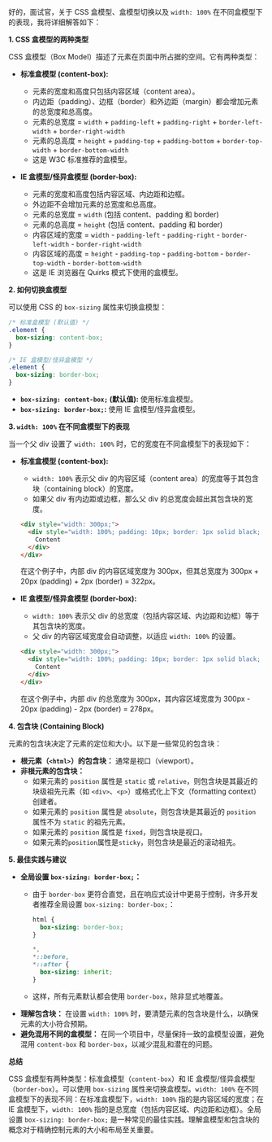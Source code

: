 好的，面试官，关于 CSS 盒模型、盒模型切换以及 `width: 100%` 在不同盒模型下的表现，我将详细解答如下：

**1. CSS 盒模型的两种类型**

CSS 盒模型（Box Model）描述了元素在页面中所占据的空间。它有两种类型：

*   **标准盒模型 (content-box):**
    *   元素的宽度和高度只包括内容区域（content area）。
    *   内边距（padding）、边框（border）和外边距（margin）都会增加元素的总宽度和总高度。
    *   元素的总宽度 = `width` + `padding-left` + `padding-right` + `border-left-width` + `border-right-width`
    *   元素的总高度 = `height` + `padding-top` + `padding-bottom` + `border-top-width` + `border-bottom-width`
    *   这是 W3C 标准推荐的盒模型。

*   **IE 盒模型/怪异盒模型 (border-box):**
    *   元素的宽度和高度包括内容区域、内边距和边框。
    *   外边距不会增加元素的总宽度和总高度。
    *   元素的总宽度 = `width` (包括 content、padding 和 border)
    *   元素的总高度 = `height` (包括 content、padding 和 border)
    *   内容区域的宽度 = `width` - `padding-left` - `padding-right` - `border-left-width` - `border-right-width`
    *   内容区域的高度 = `height` - `padding-top` - `padding-bottom` - `border-top-width` - `border-bottom-width`
    *   这是 IE 浏览器在 Quirks 模式下使用的盒模型。

**2. 如何切换盒模型**

可以使用 CSS 的 `box-sizing` 属性来切换盒模型：

```css
/* 标准盒模型 (默认值) */
.element {
  box-sizing: content-box;
}

/* IE 盒模型/怪异盒模型 */
.element {
  box-sizing: border-box;
}
```

*   **`box-sizing: content-box;` (默认值):** 使用标准盒模型。
*   **`box-sizing: border-box;`:** 使用 IE 盒模型/怪异盒模型。

**3. `width: 100%` 在不同盒模型下的表现**

当一个父 div 设置了 `width: 100%` 时，它的宽度在不同盒模型下的表现如下：

*   **标准盒模型 (content-box):**
    *   `width: 100%` 表示父 div 的内容区域（content area）的宽度等于其包含块（containing block）的宽度。
    *   如果父 div 有内边距或边框，那么父 div 的总宽度会超出其包含块的宽度。

    ```html
    <div style="width: 300px;">
      <div style="width: 100%; padding: 10px; border: 1px solid black; box-sizing: content-box;">
        Content
      </div>
    </div>
    ```

    在这个例子中，内部 div 的内容区域宽度为 300px，但其总宽度为 300px + 20px (padding) + 2px (border) = 322px。

*   **IE 盒模型/怪异盒模型 (border-box):**
    *   `width: 100%` 表示父 div 的总宽度（包括内容区域、内边距和边框）等于其包含块的宽度。
    *   父 div 的内容区域宽度会自动调整，以适应 `width: 100%` 的设置。

    ```html
    <div style="width: 300px;">
      <div style="width: 100%; padding: 10px; border: 1px solid black; box-sizing: border-box;">
        Content
      </div>
    </div>
    ```

    在这个例子中，内部 div 的总宽度为 300px，其内容区域宽度为 300px - 20px (padding) - 2px (border) = 278px。

**4. 包含块 (Containing Block)**

元素的包含块决定了元素的定位和大小。以下是一些常见的包含块：

*   **根元素（`<html>`）的包含块：** 通常是视口（viewport）。
*   **非根元素的包含块：**
    *   如果元素的 `position` 属性是 `static` 或 `relative`，则包含块是其最近的块级祖先元素（如 `<div>`、`<p>`）或格式化上下文（formatting context）创建者。
    *   如果元素的 `position` 属性是 `absolute`，则包含块是其最近的 `position` 属性不为 `static` 的祖先元素。
    *   如果元素的 `position` 属性是 `fixed`，则包含块是视口。
    *   如果元素的`position`属性是`sticky`，则包含块是最近的滚动祖先。

**5. 最佳实践与建议**

*   **全局设置 `box-sizing: border-box;`：**
    *   由于 `border-box` 更符合直觉，且在响应式设计中更易于控制，许多开发者推荐全局设置 `box-sizing: border-box;`：

        ```css
        html {
          box-sizing: border-box;
        }

        *,
        *::before,
        *::after {
          box-sizing: inherit;
        }
        ```

    *   这样，所有元素默认都会使用 `border-box`，除非显式地覆盖。
*   **理解包含块：** 在设置 `width: 100%` 时，要清楚元素的包含块是什么，以确保元素的大小符合预期。
*   **避免混用不同的盒模型：** 在同一个项目中，尽量保持一致的盒模型设置，避免混用 `content-box` 和 `border-box`，以减少混乱和潜在的问题。

**总结**

CSS 盒模型有两种类型：标准盒模型（`content-box`）和 IE 盒模型/怪异盒模型（`border-box`）。可以使用 `box-sizing` 属性来切换盒模型。`width: 100%` 在不同盒模型下的表现不同：在标准盒模型下，`width: 100%` 指的是内容区域的宽度；在 IE 盒模型下，`width: 100%` 指的是总宽度（包括内容区域、内边距和边框）。全局设置 `box-sizing: border-box;` 是一种常见的最佳实践。理解盒模型和包含块的概念对于精确控制元素的大小和布局至关重要。
